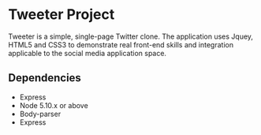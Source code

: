 # Tweeter Project

Tweeter is a simple, single-page Twitter clone. The application uses Jquey, HTML5 and CSS3 to demonstrate real front-end skills and integration applicable to the social media application space.


## Dependencies

- Express
- Node 5.10.x or above
- Body-parser
- Express
